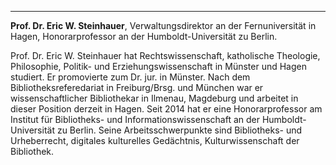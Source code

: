 ---
**Prof. Dr. Eric W. Steinhauer**, Verwaltungsdirektor an der Fernuniversität in Hagen, Honorarprofessor an der Humboldt-Universität zu Berlin.

Prof. Dr. Eric W. Steinhauer hat Rechtswissenschaft, katholische Theologie, Philosophie, Politik- und Erziehungswissenschaft in Münster und Hagen studiert. Er promovierte zum Dr. jur. in Münster. Nach dem Bibliotheksreferedariat in Freiburg/Brsg. und München war er wissenschaftlicher Bibliothekar in Ilmenau, Magdeburg und arbeitet in dieser Position derzeit in Hagen. Seit 2014 hat er eine Honorarprofessor am Institut für Bibliotheks- und Informationswissenschaft an der Humboldt-Universität zu Berlin. Seine Arbeitsschwerpunkte sind Bibliotheks- und Urheberrecht, digitales kulturelles Gedächtnis, Kulturwissenschaft der Bibliothek.